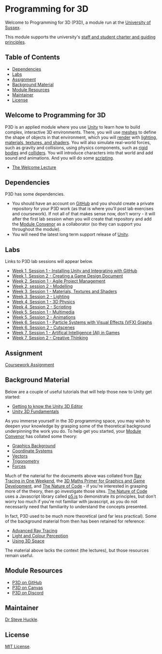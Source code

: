 # Programming for 3D

Welcome to Programming for 3D (P3D), a module run at the [University of Sussex](https://www.sussex.ac.uk/).

This module supports the university's [staff and student charter and guiding principles](/docs/staffStudentCharter.pdf).

## Table of Contents

- [Dependencies](#dependencies)
- [Labs](#labs)
- [Assignment](#assignment)
- [Background Material](#background-material)
- [Module Resources](#module-resources)
- [Maintainer](#maintainer)
- [License](#license)

## Welcome to Programming for 3D

P3D is an applied module where you use [Unity](https://unity.com/) to learn how to build complex, interactive 3D environments. There, you will use [meshes](https://en.wikipedia.org/wiki/Polygon_mesh) to define the shape of objects in that environment, which you will [render](https://en.wikipedia.org/wiki/Rendering_(computer_graphics)) with [lighting](https://docs.unity3d.com/Manual/LightingOverview.html), [materials, textures, and shaders](https://docs.unity3d.com/530/Documentation/Manual/Shaders.html). You will also simulate real-world forces, such as gravity and collisions, using physics components, such as [rigid bodies](https://en.wikipedia.org/wiki/Rigid_body) and [colliders](https://docs.unity3d.com/Manual/CollidersOverview.html). You will introduce characters into that world and add sound and animations. And you will do some [scripting](https://docs.unity3d.com/Manual/ScriptingSection.html).

- [The Welcome Lecture](./docs/presentation/welcome.md)

## Dependencies

P3D has some dependencies.

- You should have an account on [GitHub](https://github.com/) and you should create a private repository for your P3D work (as that is where you'll post lab exercises and coursework). If not all of that makes sense now, don't worry - it will after the first lab session when you will create that repository and add the [Module Convenor](#maintainer) as a collaborator (so they can support you throughout the module).
- You will need the latest long term support release of [Unity](https://unity3d.com/unity/qa/lts-releases).

## Labs

Links to P3D lab sessions will appear below.

- [Week 1, Session 1 - Installing Unity and Integrating with GitHub](./docs/labs/week1Session12024.md)
- [Week 1, Session 2 - Creating a Game Design Document](./docs/labs/week1Session22024.md)
- [Week 2, Session 1 - Agile Project Management](./docs/labs/week2Session12024.md)
- [Week 2, session 2 - Modelling](./docs/labs/week2Session22024.md)
- [Week 3, Session 1 - Materials, Textures and Shaders](./docs/labs/week3Session12024.md)
- [Week 3, Session 2 - Lighting](./docs/labs/week3Session22024.md)
- [Week 4, Session 1 - 3D Physics](./docs/labs/week4Session12024.md)
- [Week 4, Session 2 - Scripting](./docs/labs/week4Session22024.md)
- [Week 5, Session 1 - Multimedia](./docs/labs/week5Session12024.md)
- [Week 5, Session 2 - Animations](./docs/labs/week5Session22024.md)
- [Week 6, Session 1 - Particle Systems with Visual Effects (VFX) Graphs](./docs/labs/week6Session12024.md)
- [Week 6, Session 2 - Cutscenes](./docs/labs/week6Session22024.md)
- [Week 7, Session 1 - Artifical Intelligence (AI) in Games](./docs/labs/week7Session12024.md)
- [Week 7, Session 2 - Creative Thinking](./docs/labs/week7Session22024.md)

## Assignment

[Coursework Assignment](docs/assignment/assignment.md)

## Background Material

Below are a couple of useful tutorials that will help those new to Unity get started:

- [Getting to know the Unity 3D Editor](./docs/unityOverview.md)
- [Unity 3D Fundamentals](./docs/unityFundamentals.md)

As you immerse yourself in the 3D programming space, you may wish to deepen your knowledge by grasping some of the theoretical background underpinning the work you do. To help get you started, your [Module Convenor](#maintainer) has collated some theory:

- [Graphics Background](./docs/graphicsBackground.md)
- [Coordinate Systems](./docs/coordinateSystems.md)
- [Vectors](./docs/vectors.md)
- [Trigonometry](./docs/trigonometry.md)
- [Forces](./docs/forces.md)

Much of the naterial for the documents above was collated from [Ray Tracing in One Weekend](https://raytracing.github.io/books/RayTracingInOneWeekend.html), the [3D Maths Primer for Graphics and Game Development](https://gamemath.com/), and [The Nature of Code](https://natureofcode.com/) - if you're interested in grasping more of the theory, then go investigate those sites. [The Nature of Code](https://natureofcode.com/) uses a Javascript library called [p5.js](https://p5js.org/) to demonstrate its principles, but don't worry too much if you're not familiar with javascript, as you do not necessarily need that familiarity to understand the concepts presented.

In fact, P3D used to be much more theoretical (and far less practical). Some of the background material from then has been retained for reference:

- [Advanced Ray Tracing](./docs/priorCourse/advancedRayTracing.pdf)
- [Light and Colour Perception](./docs/priorCourse/lightAndColourPerception.pdf)
- [Using 3D Space](./docs/priorCourse/using3DSpace.pdf)

The material above lacks the context (the lectures), but those resources remain useful.

## Module Resources

- [P3D on GitHub](https://github.com/glowkeeper/P3D)
- [P3D on Canvas](https://canvas.sussex.ac.uk/courses/23340)
- [P3D on Discord](https://discord.com/invite/PutHQRGkPA)

## Maintainer

[Dr Steve Huckle](https://huckle.studio/).

## License

[MIT License](LICENSE).

